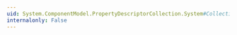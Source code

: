```yaml
---
uid: System.ComponentModel.PropertyDescriptorCollection.System#Collections#ICollection#SyncRoot
internalonly: False
---
```

